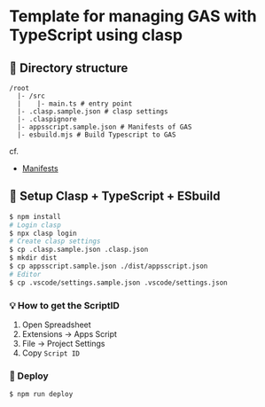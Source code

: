 # Template for managing GAS with TypeScript using clasp

## :articulated_lorry: Directory structure

```
/root
  |- /src
  |    |- main.ts # entry point
  |- .clasp.sample.json # clasp settings
  |- .claspignore
  |- appsscript.sample.json # Manifests of GAS
  |- esbuild.mjs # Build Typescript to GAS
```

cf.

- [Manifests](https://developers.google.com/apps-script/concepts/manifests?hl=ja)

## :construction: Setup Clasp + TypeScript + ESbuild

```sh
$ npm install
# Login clasp
$ npx clasp login
# Create clasp settings
$ cp .clasp.sample.json .clasp.json
$ mkdir dist
$ cp appsscript.sample.json ./dist/appsscript.json
# Editor
$ cp .vscode/settings.sample.json .vscode/settings.json
```

### :bulb: How to get the ScriptID

1. Open Spreadsheet
2. Extensions -> Apps Script
3. File -> Project Settings
4. Copy `Script ID`

### :rocket: Deploy

```st
$ npm run deploy
```
